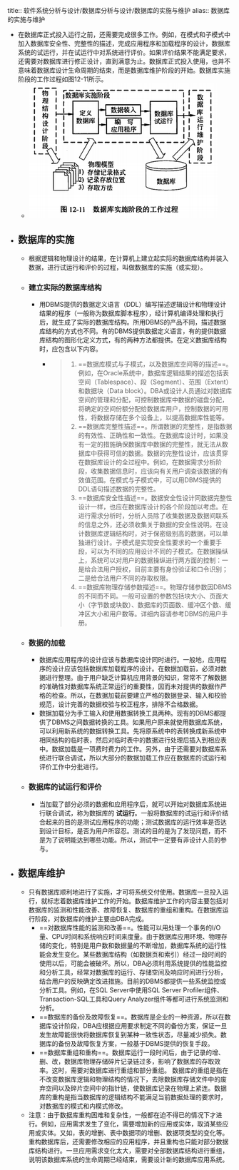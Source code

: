 title:: 软件系统分析与设计/数据库分析与设计/数据库的实施与维护
alias:: 数据库的实施与维护

- 在数据库正式投入运行之前，还需要完成很多工作。例如，在模式和子模式中加入数据库安全性、完整性的描述，完成应用程序和加载程序的设计，数据库系统的试运行，并在试运行中对系统进行评价。如果评价结果不能满足要求，还需要对数据库进行修正设计，直到满意为止。数据库正式投入使用，也并不意味着数据库设计生命周期的结束，而是数据库维护阶段的开始。数据库实施阶段的工作过程如图12-11所示。
	- ![image.png](../assets/image_1649632060426_0.png)
- ## 数据库的实施
	- 根据逻辑和物理设计的结果，在计算机上建立起实际的数据库结构并装入数据，进行试运行和评价的过程，叫做数据库的实施（或实现）。
	- ### 建立实际的数据库结构
		- 用DBMS提供的数据定义语言（DDL）编写描述逻辑设计和物理设计结果的程序（一般称为数据库脚本程序），经计算机编译处理和执行后，就生成了实际的数据库结构。所用DBMS的产品不同，描述数据库结构的方式也不同。有的DBMS提供数据定义语言，有的提供数据库结构的图形化定义方式，有的两种方法都提供。在定义数据库结构时，应包含以下内容。
			- > 1. ==数据库模式与子模式，以及数据库空间等的描述==。例如，在Oracle系统中，数据库逻辑结果的描述包括表空间（Tablespace）、段（Segment）、范围（Extent）和数据块（Data block）。DBA或设计人员通过对数据库空间的管理和分配，可控制数据库中数据的磁盘分配，将确定的空间份额分配给数据库用户，控制数据的可用性，将数据存储在多个设备上，以提高数据库性能等。
			  > 2. ==数据库完整性描述==。所谓数据的完整性，是指数据的有效性、正确性和一致性。在数据库设计时，如果没有一定的措施确保数据库中数据的完整性，就无法从数据库中获得可信的数据。数据的完整性设计，应该贯穿在数据库设计的全过程中。例如，在数据需求分析阶段，收集数据信息时，应该向有关用户调查该数据的有效值范围。在模式与子模式中，可以用DBMS提供的DDL语句描述数据的完整性。
			  > 3. ==数据库安全性描述==。数据安全性设计同数据完整性设计一样，也应在数据库设计的各个阶段加以考虑。在进行需求分析时，分析人员除了收集数据及数据间联系的信息之外，还必须收集关于数据的安全性说明。在设计数据库逻辑结构时，对于保密级别高的数据，可以单独进行设计。子模式是实现安全性要求的一个重要手段，可以为不同的应用设计不同的子模式。在数据操纵上，系统可以对用户的数据操纵进行两方面的控制：一是给合法用户授权，目前主要有身份验证和口令识别；二是给合法用户不同的存取权限。
			  > 4. ==数据库物理存储参数描述==。物理存储参数因DBMS的不同而不同。一般可设置的参数包括块大小、页面大小（字节数或块数）、数据库的页面数、缓冲区个数、缓冲区大小和用户数等。详细内容请参考DBMS的用户手册。
	- ### 数据的加载
		- 数据库应用程序的设计应该与数据库设计同时进行。一般地，应用程序的设计应该包括数据库加载程序的设计。在数据加载前，必须对数据进行整理。由于用户缺乏计算机应用背景的知识，常常不了解数据的准确性对数据库系统正常运行的重要性，因而未对提供的数据作严格的检查。所以，在数据加载前要建立严格的数据登录、输入和校验规范，设计完善的数据校验与校正程序，排除不合格数据。
		- 数据加载分为手工输入和使用数据转换工具两种。现有的DBMS都提供了DBMS之间数据转换的工具。如果用户原来就使用数据库系统，可以利用新系统的数据转换工具。先将原系统中的表转换成新系统中相同结构的临时表，然后对临时表中的数据进行处理后插入到相应表中。数据加载是一项费时费力的工作。另外，由于还需要对数据库系统进行联合调试，所以大部分的数据加载工作应在数据库的试运行和评价工作中分批进行。
	- ### 数据库的试运行和评价
		- 当加载了部分必须的数据和应用程序后，就可以开始对数据库系统进行联合调试，称为数据库的 **试运行**。一般将数据库的试运行和评价结合起来的目的是测试应用程序的功能；测试数据库的运行效率是否达到设计目标，是否为用户所容忍。测试的目的是为了发现问题，而不是为了说明能达到哪些功能。所以，测试中一定要有非设计人员的参与。
- ## 数据库维护
	- 只有数据库顺利地进行了实施，才可将系统交付使用。数据库一旦投入运行，就标志着数据库维护工作的开始。数据库维护工作的内容主要包括对数据库的监测和性能改善、故障恢复、数据库的重组和重构。在数据库运行阶段，对数据库的维护主要由DBA完成。
		- ==对数据库性能的监测和改善==。性能可以用处理一个事务的I/O量、CPU时间和系统响应时间来度量。由于数据库应用环境、物理存储的变化，特别是用户数和数据量的不断增加，数据库系统的运行性能会发生变化。某些数据库结构（如数据页和索引）经过一段时间的使用以后，可能会被破坏。所以，DBA必须利用系统提供的性能监控和分析工具，经常对数据库的运行、存储空间及响应时间进行分析，结合用户的反映确定改进措施。目前的DBMS都提供一些系统监控或分析工具。例如，在SQL Server中使用SQL Server Profiler组件、Transaction-SQL工具和Query Analyzer组件等都可进行系统监测和分析。
		- ==数据库的备份及故障恢复==。数据库是企业的一种资源，所以在数据库设计阶段，DBA应根据应用要求制定不同的备份方案，保证一旦发生故障能很快将数据库恢复到某种一致性状态，尽量减少损失。数据库的备份及故障恢复方案，一般基于DBMS提供的恢复手段。
		- ==数据库重组和重构==。数据库运行一段时间后，由于记录的增、删、改，数据库物理存储碎片记录链过多，影响了数据库的存取效率。这时，需要对数据库进行重组和部分重组。
		  数据库的重组是指在不改变数据库逻辑和物理结构的情况下，去除数据库存储文件中的废弃空间以及碎片空间中的指针链，使数据库记录在物理上紧连。数据库的重构是指当数据库的逻辑结构不能满足当前数据处理的要求时，对数据库的模式和内模式修改。
	- 注意：由于数据库重构困难和复杂性，一般都在迫不得已的情况下才进行。例如，应用需求发生了变化，需要增加新的应用或实体，取消某些应用或实体。又如，表的增删、表中数据项的增删、数据项类型的变化等。重构数据库后，还需要修改相应的应用程序，并且重构也只能对部分数据库结构进行。一旦应用需求变化太大，需要对全部数据库结构进行重组，说明该数据库系统的生命周期已经结束，需要设计新的数据库应用系统。